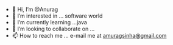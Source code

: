 - 👋 Hi, I’m @Anurag
- 👀 I’m interested in ... software world 
- 🌱 I’m currently learning ...java
- 💞️ I’m looking to collaborate on ...
- 📫 How to reach me ... e-mail me at 
amuragsinha@gmail.com

<!---
Anuraggolu/AnuragIT is a ✨ special ✨ repository because its `README.md` (this file) appears on your GitHub profile.
You can click the Preview link to take a look at your changes.
--->
